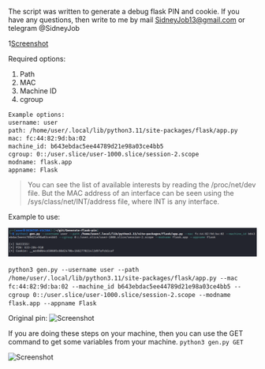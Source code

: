 The script was written to generate a debug flask PIN and cookie. If you have any questions, then write to me by mail SidneyJob13@gmail.com or telegram @SidneyJob


1[Screenshot](https://github.com/SidneyJob/Generate-flask-pin/blob/main/img/help.png)

Required options:
1) Path
2) MAC 
3) Machine ID 
4) cgroup

```
Example options:
username: user
path: /home/user/.local/lib/python3.11/site-packages/flask/app.py
mac: fc:44:82:9d:ba:02
machine_id: b643ebdac5ee44789d21e98a03ce4bb5
cgroup: 0::/user.slice/user-1000.slice/session-2.scope
modname: flask.app
appname: Flask
```

> You can see the list of available interests by reading the /proc/net/dev file. But the MAC address of an interface can be seen using the /sys/class/net/INT/address file, where INT is any interface.


Example to use:

![Screenshot](https://github.com/SidneyJob/Generate-flask-pin/blob/main/img/gen.png)

```python3 gen.py --username user --path /home/user/.local/lib/python3.11/site-packages/flask/app.py --mac fc:44:82:9d:ba:02 --machine_id b643ebdac5ee44789d21e98a03ce4bb5 --cgroup 0::/user.slice/user-1000.slice/session-2.scope --modname flask.app --appname Flask```

Original pin:
![Screenshot](https://github.com/SidneyJob/Generate-flask-pin/blob/main/img/origin.png)



If you are doing these steps on your machine, then you can use the GET command to get some variables from your machine.
```python3 gen.py GET```

![Screenshot](https://github.com/SidneyJob/Generate-flask-pin/blob/main/img/get.png)


